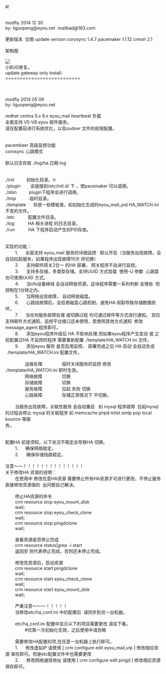 <div>#!</div>
<div><br></div>
<div><br></div>
<div>modfiy 2014 12 30</div>
<div>by: liguopeng@eyou.net &nbsp;mailbad@163.com</div>
<div><br></div>
<div>更新版本 &nbsp;仅限 update version corosync 1.4.7 pacemaker 1.1.12 crmsh 2.1</div><br>
<div>架构图</div><br>
<div><img src="https://github.com/mailbad/eyou_ha/blob/master/init/ha.png"></div>
<div>小BUG修复。</div>
<div>update gateway only install.</div>
<div>==========================</div>
<div><br></div>
<div><br></div>
<div><br></div>
<div>modfiy 2014 05 09</div>
<div>by: liguopeng@eyou.net</div>
<div><br></div>
<div>redhat centos 5.x 6.x eyou_mail heartbeat 负载</div>
<div>全面支持 V5-V8 eyou 邮件服务。</div>
<div>请在配置前进行系统优化，以及sudoer 文件的权限配置。</div>
<div><br></div>
<div><br></div>
<div>pacemkaer 高级监控功能</div>
<div>corosync 心跳模式</div>
<div><br></div>
<div>默认日志存放 ./log/ha.日期.log</div>
<div><br></div>
<div><br></div>
<div>./init &nbsp; &nbsp; &nbsp; &nbsp; &nbsp;初始化目录。\r</div>
<div>./plugin &nbsp; &nbsp; &nbsp; &nbsp;会链接到/etc/init.d/ 下 ，使pacemaker 可以调用。</div>
<div>./sbin &nbsp; &nbsp; &nbsp; &nbsp; &nbsp;plugin下程序会进行调用。</div>
<div>./tmp &nbsp; &nbsp; &nbsp; &nbsp; &nbsp; 临时目录。</div>
<div>./template &nbsp; &nbsp; &nbsp;存放一些模板类，如初始化生成的eyou_mail_pid HA_WATCH.ini 不变的文件。</div>
<div>./etc &nbsp; &nbsp; &nbsp; &nbsp; &nbsp; 配置文件目录。</div>
<div>./log &nbsp; &nbsp; &nbsp; &nbsp; &nbsp; HA 相关进程 的日志目录。</div>
<div>./run &nbsp; &nbsp; &nbsp; &nbsp; &nbsp; HA 下程序启动产生的PID存放。</div>
<div><br></div>
<div><br></div>
<div>实现的功能：</div>
<div>&nbsp; &nbsp; &nbsp; &nbsp; 1. &nbsp; &nbsp; &nbsp;全面支持 eyou_mail 服务的详细监控 &nbsp; 默认开启（当服务出现故障，会自动拉起服务，如果程序出现故障10次 将切换）</div>
<div>&nbsp; &nbsp; &nbsp; &nbsp; 2. &nbsp; &nbsp; &nbsp;支持邮件网关2合一 的HA 部署， 网关程序不会进行监控。</div>
<div>&nbsp; &nbsp; &nbsp; &nbsp; 3. &nbsp; &nbsp; &nbsp;支持多存储，多类型存储。支持UUID 方式挂载 &nbsp;使用-U 参数 &nbsp;心跳盘也可使用UUID 方式。</div>
<div>&nbsp; &nbsp; &nbsp; &nbsp; 4. &nbsp; &nbsp; &nbsp;当nfs设备掉线 会自动释放资源，这块程序需要一系列判断 会慢些 &nbsp;但控制在1分钟之内。</div>
<div>&nbsp; &nbsp; &nbsp; &nbsp; 5. &nbsp; &nbsp; &nbsp;当网络出现故障， 自动释放磁盘。</div>
<div>&nbsp; &nbsp; &nbsp; &nbsp; 6. &nbsp; &nbsp; &nbsp;心跳线故障后，会启用磁盘心跳机制，避免HA 闹裂导致存储数据损坏。</div>
<div>&nbsp; &nbsp; &nbsp; &nbsp; 7. &nbsp; &nbsp; &nbsp;当任何服务故障处理 或切换过程 均可通过邮件等方式进行通知。 现仅支持邮件方式通知，监控平台接口还未使用，若使用其他方式通知 &nbsp;修改 message_agent 程序即可。</div>
<div>&nbsp; &nbsp; &nbsp; &nbsp; 8. &nbsp; &nbsp; &nbsp;添加eyou程序升级后 HA 不影响处理,但如果eyou程序产生变动 或 之前配置过HA 不监控的程序 需要重新配置 ./template/HA_WATCH.ini 文件。</div>
<div>&nbsp; &nbsp; &nbsp; &nbsp; 9. &nbsp; &nbsp; &nbsp;添加eyou 服务 是否启用监控， 部署完成之后 HA 启动 会自动生成 &nbsp;./template/HA_WATCH.ini 配置文件。</div>
<div><br></div>
<div>&nbsp; &nbsp; &nbsp; &nbsp; &nbsp; &nbsp; &nbsp; &nbsp; 运维处理 &nbsp; &nbsp; &nbsp; &nbsp; &nbsp; &nbsp; &nbsp; &nbsp;临时关闭服务的监控 修改 ./template/HA_WATCH.ini 即时生效。</div>
<div>&nbsp; &nbsp; &nbsp; &nbsp; &nbsp; &nbsp; &nbsp; &nbsp; 网络故障 &nbsp; &nbsp; &nbsp; &nbsp; &nbsp; &nbsp; &nbsp; &nbsp;切换</div>
<div>&nbsp; &nbsp; &nbsp; &nbsp; &nbsp; &nbsp; &nbsp; &nbsp; 存储故障 &nbsp; &nbsp; &nbsp; &nbsp; &nbsp; &nbsp; &nbsp; &nbsp;切换</div>
<div>&nbsp; &nbsp; &nbsp; &nbsp; &nbsp; &nbsp; &nbsp; &nbsp; 服务故障 &nbsp; &nbsp; &nbsp; &nbsp; &nbsp; &nbsp; &nbsp; &nbsp;拉起 失败 切换</div>
<div>&nbsp; &nbsp; &nbsp; &nbsp; &nbsp; &nbsp; &nbsp; &nbsp; 心跳故障 &nbsp; &nbsp; &nbsp; &nbsp; &nbsp; &nbsp; &nbsp; &nbsp;存储正常情况下 不切换。</div>
<div><br></div>
<div>&nbsp; &nbsp; &nbsp; &nbsp; 当服务出现故障，关联性服务 会自动重启 &nbsp; 如 mysql 程序故障 &nbsp;拉起mysql的过程会停止 mysql 的关联程序 如 memcache phpd mlist smtp pop local bounce 等服</div><div>务。</div>
<div><br></div>
<div><br></div>
<div>配置HA 前提须知，以下状况不稳定会导致HA 切换。</div>
<div>&nbsp; &nbsp; &nbsp; &nbsp; 1. &nbsp; &nbsp; &nbsp;确保网络稳定。</div>
<div>&nbsp; &nbsp; &nbsp; &nbsp; 2. &nbsp; &nbsp; &nbsp;确保存储线路稳定。</div>
<div><br></div>
<div>注意～～！！！！！！！！！！！！！！</div>
<div>关于修改HA 资源的说明：</div>
<div>&nbsp; &nbsp; &nbsp; &nbsp; 在使用中 修改任意HA资源 需要停止所有HA资源才可进行更改，不停止服务直接修改资源值的 &nbsp;出问题自己解决。</div>
<div><br></div>
<div>&nbsp; &nbsp; &nbsp; &nbsp; 停止HA资源的命令</div><div>&nbsp; &nbsp; &nbsp; &nbsp; crm resource stop eyou_mount_disk</div>
<div>&nbsp; &nbsp; &nbsp; &nbsp; wait;</div>
<div>&nbsp; &nbsp; &nbsp; &nbsp; crm resource stop eyou_check_clone</div>
<div>&nbsp; &nbsp; &nbsp; &nbsp; wait;</div>
<div>&nbsp; &nbsp; &nbsp; &nbsp; crm resource stop pingdclone</div>
<div>&nbsp; &nbsp; &nbsp; &nbsp; wait;</div>
<div><br></div>
<div>&nbsp; &nbsp; &nbsp; &nbsp; 查看资源是否停止完成</div>
<div>&nbsp; &nbsp; &nbsp; &nbsp; crm resource status|grep -i start</div>
<div>&nbsp; &nbsp; &nbsp; &nbsp; 返回空 则代表停止完成，否则还未停止完成。</div>
<div><br></div>
<div>&nbsp; &nbsp; &nbsp; &nbsp; 修改完资源后，启动资源</div>
<div>&nbsp; &nbsp; &nbsp; &nbsp; crm resource start pingdclone</div>
<div>&nbsp; &nbsp; &nbsp; &nbsp; wait;</div>
<div>&nbsp; &nbsp; &nbsp; &nbsp; crm resource start eyou_check_clone</div>
<div>&nbsp; &nbsp; &nbsp; &nbsp; wait;</div>
<div>&nbsp; &nbsp; &nbsp; &nbsp; crm resource start eyou_mount_disk</div>
<div>&nbsp; &nbsp; &nbsp; &nbsp; wait;</div>
<div><br></div>
<div>&nbsp; &nbsp; &nbsp; &nbsp; 严重注意～～～！！！！！</div>
<div>&nbsp; &nbsp; &nbsp; &nbsp; 当修改etc/ha_conf.ini 中的配置后 &nbsp;请同步到另一台机器。</div>
<div><br></div>
<div>&nbsp; &nbsp; &nbsp; &nbsp; etc/ha_conf.ini 配置中显示以下的项目需要更改 请往下看。</div>
<div>&nbsp; &nbsp; &nbsp; &nbsp; &nbsp; &nbsp; &nbsp; &nbsp; #仅第一次初始化生效，之后使用中请忽略</div>
<div><br></div>
<div>&nbsp; &nbsp; &nbsp; &nbsp; 需要修改HA配置的项,在任意一台机器上执行即可。</div>
<div>&nbsp; &nbsp; &nbsp; &nbsp; 1. &nbsp; &nbsp; &nbsp;修改虚拟IP 请使用 [ crm configure edit eyou_mail_vip ] 修改相应资源 保存即可。但是etc配置文件中也需要更改</div>
<div>&nbsp; &nbsp; &nbsp; &nbsp; 2. &nbsp; &nbsp; &nbsp;修改网络通信地址 请使用 [ crm configure edit pingd ] 修改相应资源 保存即可。</div>
